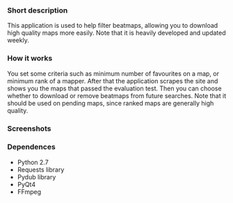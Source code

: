 ### Short description

This application is used to help filter beatmaps, allowing you to download high quality maps more easily.
Note that it is heavily developed and updated weekly.

### How it works

You set some criteria such as minimum number of favourites on a map, or minimum rank of a mapper.
After that the application scrapes the site and shows you the maps that passed the evaluation test.
Then you can choose whether to download or remove beatmaps from future searches.
Note that it should be used on pending maps, since ranked maps are generally high quality.

### Screenshots

### Dependences

* Python 2.7
* Requests library
* Pydub library
* PyQt4
* FFmpeg

